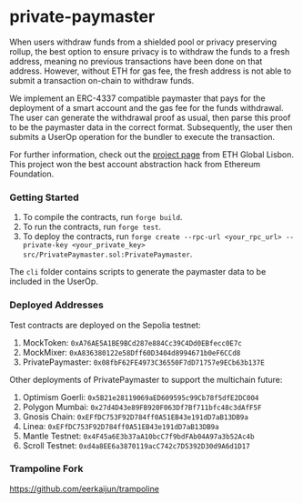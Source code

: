# private-paymaster

When users withdraw funds from a shielded pool or privacy preserving rollup, the best option to ensure privacy is to withdraw the funds to a fresh address, meaning no previous transactions have been done on that address. However, without ETH for gas fee, the fresh address is not able to submit a transaction on-chain to withdraw funds.

We implement an ERC-4337 compatible paymaster that pays for the deployment of a smart account and the gas fee for the funds withdrawal. The user can generate the withdrawal proof as usual, then parse this proof to be the paymaster data in the correct format. Subsequently, the user then submits a UserOp operation for the bundler to execute the transaction.

For further information, check out the [project page](https://ethglobal.com/showcase/privacy-preserving-paymaster-hap9s) from ETH Global Lisbon. This project won the best account abstraction hack from Ethereum Foundation.

### Getting Started

1. To compile the contracts, run `forge build`. 
2. To run the contracts, run `forge test`.
3. To deploy the contracts, run `forge create --rpc-url <your_rpc_url> --private-key <your_private_key> src/PrivatePaymaster.sol:PrivatePaymaster`.

The `cli` folder contains scripts to generate the paymaster data to be included in the UserOp.

### Deployed Addresses

Test contracts are deployed on the Sepolia testnet:
1. MockToken: `0xA76AE5A1BE9BCd287e884Cc39C4Dd0EBfecc0E7c`
2. MockMixer: `0xA836380122e58Dff60D3404d8994671b0eF6CCd8`
3. PrivatePaymaster: `0x08fbF62FE4973C36550F7dD71757e9ECb63b137E`

Other deployments of PrivatePaymaster to support the multichain future: 
1. Optimism Goerli: `0x5B21e28119069aED609595c99Cb78f5dfE2DC004`
2. Polygon Mumbai: `0x27d4D43e89FB920F063Df7Bf711bfc48c3dAfF5F`
3. Gnosis Chain: `0xEFfDC753F92D784ff0A51EB43e191dD7aB13DB9a`
4. Linea: `0xEFfDC753F92D784ff0A51EB43e191dD7aB13DB9a`
5. Mantle Testnet: `0x4F45a6E3b37aA10bcC7f9bdFAb04A97a3b52Ac4b`
6. Scroll Testnet: `0xd4a8EE6a3870119acC742c7D5392D30d9A6d1D17`

### Trampoline Fork
https://github.com/eerkaijun/trampoline
